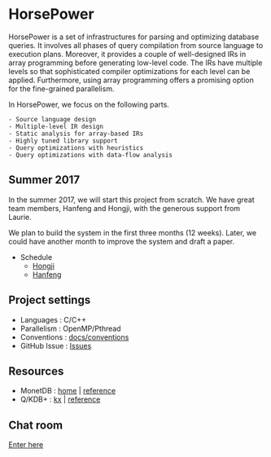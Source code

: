 # HorsePower

HorsePower is a set of infrastructures for parsing and optimizing database queries.
It involves all phases of query compilation from source language to execution
plans.  Moreover, it provides a couple of well-designed IRs in array programming
before generating low-level code.  The IRs have multiple levels so that
sophisticated compiler optimizations for each level can be applied.
Furthermore, using array programming offers a promising option for the
fine-grained parallelism.

In HorsePower, we focus on the following parts.

    - Source language design
    - Multiple-level IR design
    - Static analysis for array-based IRs
    - Highly tuned library support
    - Query optimizations with heuristics
    - Query optimizations with data-flow analysis

## Summer 2017

In the summer 2017, we will start this project from scratch. We have great team
members, Hanfeng and Hongji, with the generous support from Laurie.

We plan to build the system in the first three months (12 weeks). Later, we
could have another month to improve the system and draft a paper.

- Schedule
  + [Hongji](docs/plans/hongji.md)
  + [Hanfeng](docs/plans/hanfeng.md)

## Project settings

- Languages      : C/C++ 
- Parallelism    : OpenMP/Pthread
- Conventions    : [docs/conventions](docs/conventions)
- GitHub Issue   : [Issues](https://github.com/Sable/HorsePower/issues) 

## Resources

- MonetDB : [home](https://www.monetdb.org/Home) | [reference](https://www.monetdb.org/Documentation/SQLreference)
- Q/KDB+  : [kx](kx.com) | [reference](code.kx.com)

## Chat room

[Enter here](https://gitter.im/Sable/HorsePower?utm_source=share-link&utm_medium=link&utm_campaign=share-link)




